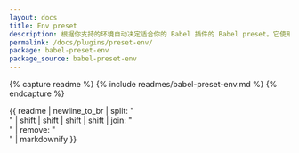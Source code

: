```yaml
---
layout: docs
title: Env preset
description: 根据你支持的环境自动决定适合你的 Babel 插件的 Babel preset。它使用了 compat-table
permalink: /docs/plugins/preset-env/
package: babel-preset-env
package_source: babel-preset-env
---
```


{% capture readme %}
  {% include readmes/babel-preset-env.md %}
{% endcapture %}

{{ readme
    | newline_to_br
    | split: "<br />"
    | shift | shift | shift | shift
    | join: "<br />"
    | remove: "<br />"
    | markdownify
}}
